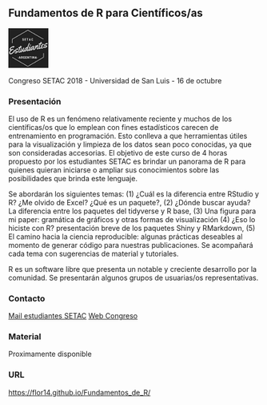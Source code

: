 ## Fundamentos de R para Científicos/as

<img src="logo_chico.png" width="80">

Congreso SETAC 2018 - 
Universidad de San Luis - 
16 de octubre 

### Presentación 

El uso de R es un fenómeno relativamente reciente y muchos de los científicas/os que lo emplean con fines estadísticos carecen de entrenamiento en programación. Esto conlleva a que herramientas útiles para la visualización y limpieza de los datos sean poco conocidas, ya que son consideradas accesorias. El objetivo de este curso de 4 horas propuesto por los estudiantes SETAC es brindar un panorama de R para quienes quieran iniciarse o ampliar sus conocimientos sobre las posibilidades que brinda este lenguaje.

Se abordarán los siguientes temas: (1) ¿Cuál es la diferencia entre RStudio y R? ¿Me olvido de Excel? ¿Qué es un paquete?, (2) ¿Dónde buscar ayuda? La diferencia entre los paquetes del tidyverse y R base, (3) Una figura para mi paper: gramática de gráficos y otras formas de visualización (4) ¿Eso lo hiciste con R? presentación breve de los paquetes Shiny y RMarkdown, (5) El camino hacia la ciencia reproducible: algunas prácticas deseables al momento de generar código para nuestras publicaciones. Se acompañará cada tema con sugerencias de material y tutoriales.

R es un software libre que presenta un notable y creciente desarrollo por la comunidad. Se presentarán algunos grupos de usuarias/os representativas.

### Contacto

<a href="mailto:estudiantessetac.arg@gmail.com ">Mail estudiantes SETAC</a> 
<a href="https://setacsl2018.com/">Web Congreso</a>

### Material

Proximamente disponible

### URL
https://flor14.github.io/Fundamentos_de_R/

